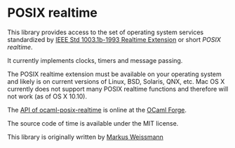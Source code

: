 # POSIX realtime

This library provides access to the set of operating system services standardized by [IEEE Std 1003.1b-1993 Realtime Extension](http://pubs.opengroup.org/onlinepubs/9699919799/functions/V2_chap02.html#tag_15_08) or short *POSIX realtime*.

It currently implements clocks, timers and message passing.

The POSIX realtime extension must be available on your operating system and likely is on current versions of Linux, BSD, Solaris, QNX, etc.
Mac OS X currently does not support many POSIX realtime functions and therefore will not work (as of OS X 10.10).

The [API of ocaml-posix-realtime](http://time.forge.ocamlcore.org/doc/) is online at the [OCaml Forge](https://forge.ocamlcore.org/).

The source code of time is available under the MIT license.

This library is originally written by [Markus Weissmann](http://www.mweissmann.de/)
